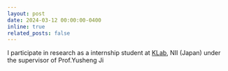 ```yaml
---
layout: post
date: 2024-03-12 00:00:00-0400
inline: true
related_posts: false
---
```


I participate in research as a internship student at <a href="https://klab.nii.ac.jp">KLab</a>, NII (Japan) under the supervisor of Prof.Yusheng Ji